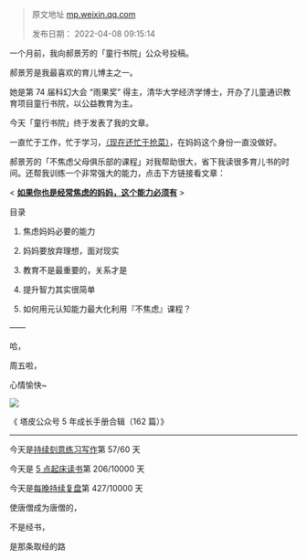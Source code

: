 > 原文地址 [mp.weixin.qq.com](https://mp.weixin.qq.com/s/60udPXIA0WY94F_TKffemQ)
>
> 发布日期： 2022-04-08 09:15:14

一个月前，我向郝景芳的「童行书院」公众号投稿。

郝景芳是我最喜欢的育儿博主之一。

她是第 74 届科幻大会 “雨果奖” 得主，清华大学经济学博士，开办了儿童通识教育项目童行书院，以公益教育为主。

今天「童行书院」终于发表了我的文章。

一直忙于工作，忙于学习，[（现在还忙于抢菜）](http://mp.weixin.qq.com/s?__biz=MzIwMzA5NTI3NQ==&mid=2649918456&idx=1&sn=8ee2f0336e7674a5c035860e7c27d3c7&chksm=8ed2867cb9a50f6a9a1c67eb523acf00fc31a394e9529349b876beed7e394c32c9d359dc27a9&scene=21#wechat_redirect)，在妈妈这个身份一直没做好。

郝景芳的「不焦虑父母俱乐部的课程」对我帮助很大，省下我读很多育儿书的时间。还帮我训练一个非常强大的能力，点击下方链接看文章：

< [**如果你也是经常焦虑的妈妈，这个能力必须有**](https://mp.weixin.qq.com/s?__biz=MzUyMDE1MzU2Mw==&mid=2247560402&idx=2&sn=793e72bbfdf6668d91a6afe0144096e6&scene=21#wechat_redirect) >

目录

1. 焦虑妈妈必要的能力

2. 妈妈要放弃理想，面对现实

3. 教育不是最重要的，关系才是

4. 提升智力其实很简单

5. 如何用元认知能力最大化利用『不焦虑』课程？

——

哈，

周五啦，

心情愉快~

[![](https://mmbiz.qpic.cn/mmbiz_jpg/2qRZ6oIialEC7HvcceKwK6r9fNAJWFrPvjvY9saswZfTRsUhMib2GETky30roa7NibLF04g3Gs0yMUDeHtDepePsw/640?wx_fmt=jpeg)](https://mp.weixin.qq.com/s?__biz=MzIwMzA5NTI3NQ==&mid=2649917487&idx=1&sn=bcb7511180bc02d71ed255477345d157&chksm=8ed285abb9a50cbd7a69c7b53b6661ef81e0ab8532ba714c8176e9e164d8d42708a45494ae15&token=835924073&lang=zh_CN&scene=21#wechat_redirect)  

《 塔皮公众号 5 年成长手册合辑（162 篇）》

* * *

  

今天是[持续刻意练习写作](http://mp.weixin.qq.com/s?__biz=MzIwMzA5NTI3NQ==&mid=2649917473&idx=1&sn=820e2212df3f659eef0d03d83770cb9b&chksm=8ed285a5b9a50cb30d109fad21f8baeda4357633e89502e3eb09bb7fc3b916fc4030c9778522&scene=21#wechat_redirect)第 57/60 天

今天是 [5 点起床读书](https://mp.weixin.qq.com/s?__biz=MzIwMzA5NTI3NQ==&mid=2649910546&idx=1&sn=65b422dc1f32c5ed3ce3641cd94c698a&chksm=8ed26096b9a5e98079a1d9c6a6910fa5603a17b3767e9e908af827c0a843bbc0a8853e484493&token=1634201240&lang=zh_CN&scene=21#wechat_redirect)第 206/10000 天

今天是[每晚持续复盘](https://mp.weixin.qq.com/mp/appmsgalbum?__biz=MzIwMzA5NTI3NQ==&action=getalbum&album_id=1740274455186046978&scene=21#wechat_redirect)第 427/10000 天

  

使唐僧成为唐僧的，

不是经书，

是那条取经的路